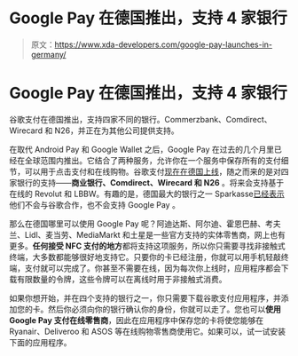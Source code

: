 # Google Pay 在德国推出，支持 4 家银行

> 原文：<https://www.xda-developers.com/google-pay-launches-in-germany/>

# Google Pay 在德国推出，支持 4 家银行

谷歌支付在德国推出，支持四家不同的银行。Commerzbank、Comdirect、Wirecard 和 N26，并正在为其他公司提供支持。

在取代 Android Pay 和 Google Wallet 之后，Google Pay 在过去的几个月里已经在全球范围内推出。它结合了两种服务，允许你在一个服务中保存所有的支付细节，可以用于点击支付和在线购物。谷歌支付[现在在德国上线](https://pay.google.com/intl/de_de/about/)，随之而来的是对四家银行的支持——**商业银行、Comdirect、Wirecard 和 N26** 。将来会支持基于在线的 Revolut 和 LBBW。有趣的是，德国最大的银行之一 Sparkasse[已经表示](https://twitter.com/sparkasse/status/1011567289005740032?s=19)他们不会与谷歌合作，也不会支持 Google Pay 。

那么在德国哪里可以使用 Google Pay 呢？阿迪达斯、阿尔迪、霍恩巴赫、考夫兰、Lidl、麦当劳、MediaMarkt 和土星是一些官方支持的实体零售商，网上也有更多。**任何接受 NFC 支付的地方**都将支持这项服务，所以你只需要寻找非接触式终端，大多数都能够很好地支持它。只要你的卡已经注册，你就可以用手机轻敲终端，支付就可以完成了。你甚至不需要在线，因为每次你上线时，应用程序都会下载有限数量的令牌，这些令牌可以在离线时用于非接触式消费。

如果你想开始，并在四个支持的银行之一，你只需要下载谷歌支付应用程序，并添加您的卡。然后你必须向你的银行确认你的身份，你就可以走了。您也可以**使用 Google Pay 支付在线零售商**，因此在应用程序中保存您的卡将使您能够在 Ryanair、Deliveroo 和 ASOS 等在线购物零售商使用它。如果可以，试一试安装下面的应用程序。